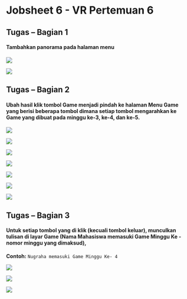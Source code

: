 # Jobsheet 6 - VR Pertemuan 6

## Tugas – Bagian 1
#### Tambahkan panorama pada halaman menu

![](image/Jobsheet6/1a.png)

![](image/Jobsheet6/1b.png)


## Tugas – Bagian 2
#### Ubah hasil klik tombol Game menjadi pindah ke halaman Menu Game yang berisi beberapa tombol dimana setiap tombol mengarahkan ke Game yang dibuat pada minggu ke-3, ke-4, dan ke-5.

![](image/Jobsheet6/2a.png)

![](image/Jobsheet6/2b.png)

![](image/Jobsheet6/2c.png)

![](image/Jobsheet6/2d.png)

![](image/Jobsheet6/2e.png)

![](image/Jobsheet6/2f.png)

![](image/Jobsheet6/2g.png)


## Tugas – Bagian 3
#### Untuk setiap tombol yang di klik (kecuali tombol keluar), munculkan tulisan di layar Game (**Nama Mahasiswa** memasuki Game Minggu Ke - **nomor minggu yang dimaksud**), 
**Contoh:** `Nugraha memasuki Game Minggu Ke- 4`

![](image/Jobsheet6/3a.png)

![](image/Jobsheet6/3b.png)

![](image/Jobsheet6/3c.png)